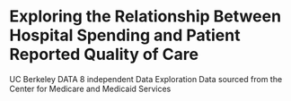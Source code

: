 # Exploring the Relationship Between Hospital Spending and Patient Reported Quality of Care
UC Berkeley DATA 8 independent Data Exploration
Data sourced from the Center for Medicare and Medicaid Services
